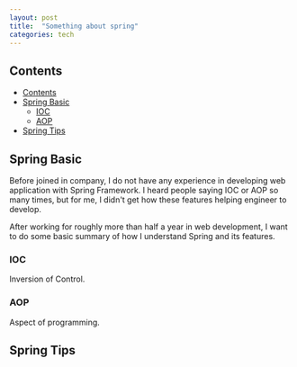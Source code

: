 ```yaml
---
layout: post
title:  "Something about spring"
categories: tech
---
```


## Contents

- [Contents](#contents)
- [Spring Basic](#spring-basic)
    - [IOC](#ioc)
    - [AOP](#aop)
- [Spring Tips](#spring-tips)

## Spring Basic

Before joined in company, I do not have any experience in developing web application with Spring Framework. I heard people saying IOC or AOP so many times, but for me, I didn't get how these features helping engineer to develop.

After working for roughly more than half a year in web development, I want to do some basic summary of how I understand Spring and its features.

### IOC

Inversion of Control.

### AOP

Aspect of programming.


## Spring Tips

